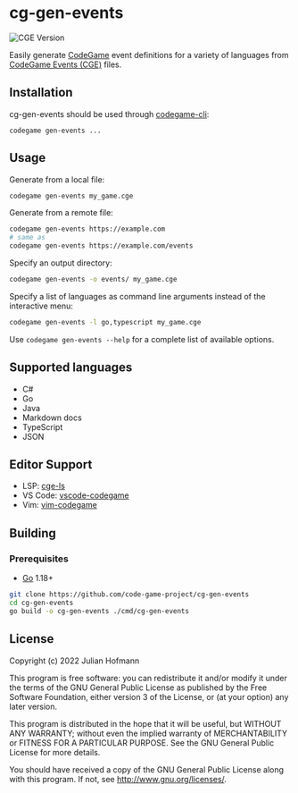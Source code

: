 # cg-gen-events
![CGE Version](https://img.shields.io/badge/CGE-v0.4-green)

Easily generate [CodeGame](https://code-game.org) event definitions for a variety of languages from [CodeGame Events (CGE)](https://docs.code-game.org/specifications/cge) files.

## Installation

cg-gen-events should be used through [codegame-cli](https://github.com/code-game-project/codegame-cli):
```
codegame gen-events ...
```

## Usage

Generate from a local file:
```sh
codegame gen-events my_game.cge
```

Generate from a remote file:
```sh
codegame gen-events https://example.com
# same as
codegame gen-events https://example.com/events
```

Specify an output directory:
```sh
codegame gen-events -o events/ my_game.cge
```

Specify a list of languages as command line arguments instead of the interactive menu:
```sh
codegame gen-events -l go,typescript my_game.cge
```

Use `codegame gen-events --help` for a complete list of available options.

## Supported languages

- C#
- Go
- Java
- Markdown docs
- TypeScript
- JSON

## Editor Support

- LSP: [cge-ls](https://github.com/code-game-project/cg-gen-events/blob/main/cmd/cge-ls/README.md)
- VS Code: [vscode-codegame](https://github.com/code-game-project/vscode-codegame)
- Vim: [vim-codegame](https://github.com/code-game-project/vim-codegame)

## Building

### Prerequisites

- [Go](https://go.dev/) 1.18+

```sh
git clone https://github.com/code-game-project/cg-gen-events
cd cg-gen-events
go build -o cg-gen-events ./cmd/cg-gen-events
```

## License

Copyright (c) 2022 Julian Hofmann

This program is free software: you can redistribute it and/or modify
it under the terms of the GNU General Public License as published by
the Free Software Foundation, either version 3 of the License, or
(at your option) any later version.

This program is distributed in the hope that it will be useful,
but WITHOUT ANY WARRANTY; without even the implied warranty of
MERCHANTABILITY or FITNESS FOR A PARTICULAR PURPOSE.  See the
GNU General Public License for more details.

You should have received a copy of the GNU General Public License
along with this program.  If not, see <http://www.gnu.org/licenses/>.
